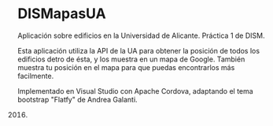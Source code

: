# DISMapasUA
Aplicación sobre edificios en la Universidad de Alicante. Práctica 1 de DISM.

Esta aplicación utiliza la API de la UA para obtener la posición de todos los edificios detro de ésta, y los muestra en un mapa de Google. También muestra tu posición en el mapa para que puedas encontrarlos más facilmente.

Implementado en Visual Studio con Apache Cordova, adaptando el tema bootstrap "Flatfy" de Andrea Galanti.

2016.
